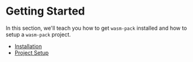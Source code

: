 # Getting Started

In this section, we'll teach you how to get `wasm-pack` installed and how to setup a
`wasm-pack` project.

- [Installation](/getting-started/installation.html)
- [Project Setup](/getting-started/project-setup/index.html)

